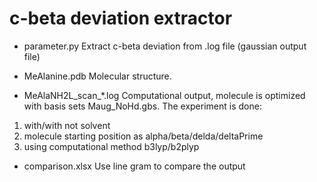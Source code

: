 # c-beta deviation extractor

- parameter.py
Extract c-beta deviation from .log file (gaussian output file)

- MeAlanine.pdb
Molecular structure.

- MeAlaNH2L_scan_*.log
Computational output, molecule is optimized with basis sets Maug_NoHd.gbs. The experiment is done:
1. with/with not solvent
2. molecule starting position as alpha/beta/delda/deltaPrime
3. using computational method b3lyp/b2plyp

- comparison.xlsx
Use line gram to compare the output